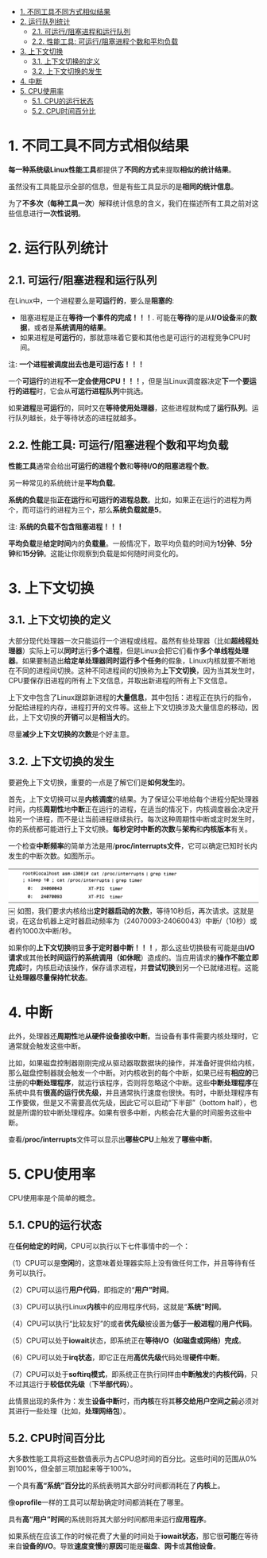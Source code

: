 
<!-- @import "[TOC]" {cmd="toc" depthFrom=1 depthTo=6 orderedList=false} -->

<!-- code_chunk_output -->

- [1. 不同工具不同方式相似结果](#1-不同工具不同方式相似结果)
- [2. 运行队列统计](#2-运行队列统计)
  - [2.1. 可运行/阻塞进程和运行队列](#21-可运行阻塞进程和运行队列)
  - [2.2. 性能工具: 可运行/阻塞进程个数和平均负载](#22-性能工具-可运行阻塞进程个数和平均负载)
- [3. 上下文切换](#3-上下文切换)
  - [3.1. 上下文切换的定义](#31-上下文切换的定义)
  - [3.2. 上下文切换的发生](#32-上下文切换的发生)
- [4. 中断](#4-中断)
- [5. CPU使用率](#5-cpu使用率)
  - [5.1. CPU的运行状态](#51-cpu的运行状态)
  - [5.2. CPU时间百分比](#52-cpu时间百分比)

<!-- /code_chunk_output -->

# 1. 不同工具不同方式相似结果

**每一种系统级Linux性能工具**都提供了**不同的方式**来提取**相似的统计结果**。

虽然没有工具能显示全部的信息，但是有些工具显示的是**相同的统计信息**。

为了**不多次（每种工具一次**）解释统计信息的含义，我们在描述所有工具之前对这些信息进行**一次性说明**。

# 2. 运行队列统计

## 2.1. 可运行/阻塞进程和运行队列

在Linux中，一个进程要么是**可运行的**，要么是**阻塞的**:

* 阻塞进程是正在**等待一个事件的完成！！！**. 可能在**等待**的是从**I/O设备**来的**数据**，或者是**系统调用的结果**。
* 如果进程是**可运行**的，那就意味着它要和其他也是可运行的进程竞争CPU时间。

注: **一个进程被调度出去也是可运行态！！！**

一个**可运行**的进程**不一定会使用CPU！！！**，但是当Linux调度器决定**下一个要运行的进程**时，它会从**可运行进程队列**中挑选。

如果**进程**是**可运行**的，同时又在**等待使用处理器**，这些进程就构成了**运行队列**。运行队列越长，处于等待状态的进程就越多。

## 2.2. 性能工具: 可运行/阻塞进程个数和平均负载

**性能工具**通常会给出**可运行的进程个数**和**等待I/O的阻塞进程个数**。

另一种常见的系统统计是**平均负载**。

**系统的负载**是指**正在运行**和**可运行的进程总数**。比如，如果正在运行的进程为两个，而可运行的进程为三个，那么**系统负载就是5**。

注: **系统的负载不包含阻塞进程！！！**

**平均负载**是**给定时间**内的**负载量**。一般情况下，取平均负载的时间为**1分钟**、**5分钟**和**15分钟**。这能让你观察到负载是如何随时间变化的。

# 3. 上下文切换

## 3.1. 上下文切换的定义

大部分现代处理器一次只能运行一个进程或线程。虽然有些处理器（比如**超线程处理器**）实际上可以**同时**运行**多个进程**，但是Linux会把它们看作**多个单线程处理器**。如果要制造出**给定单处理器同时运行多个任务**的假象，Linux内核就要不断地在不同的进程间切换。这种不同进程间的切换称为**上下文切换**，因为当其发生时，CPU要保存旧进程的所有上下文信息，并取出新进程的所有上下文信息。

上下文中包含了Linux跟踪新进程的**大量信息**，其中包括：进程正在执行的指令，分配给进程的内存，进程打开的文件等。这些上下文切换涉及大量信息的移动，因此，上下文切换的**开销**可以是**相当大**的。

尽量**减少上下文切换的次数**是个好主意。

## 3.2. 上下文切换的发生

要避免上下文切换，重要的一点是了解它们是**如何发生**的。

首先，上下文切换可以是**内核调度**的结果。为了保证公平地给每个进程分配处理器时间，内核**周期性**地**中断**正在运行的进程，在适当的情况下，内核调度器会决定开始另一个进程，而不是让当前进程继续执行。每次这种周期性中断或定时发生时，你的系统都可能进行上下文切换。**每秒定时中断的次数**与**架构**和**内核版本**有关。

一个检查**中断频率**的简单方法是用/**proc/interrupts文件**，它可以确定已知时长内发生的中断次数。如图所示。

![2019-12-07-23-15-28.png](./images/2019-12-07-23-15-28.png)
￼
如图，我们要求内核给出**定时器启动的次数**，等待10秒后，再次请求。这就是说，在这台机器上定时器启动频率为（24070093-24060043）中断/（10秒）或者约1000次中断/秒。

如果你的**上下文切换**明显**多于定时器中断！！！**，那么这些切换极有可能是由**I/O请求**或其他**长时间运行的系统调用（如休眠**）造成的。当应用请求的**操作不能立即完成**时，内核启动该操作，保存请求进程，并**尝试切换**到另一个已就绪进程。这能**让处理器尽量保持忙状态**。

# 4. 中断

此外，处理器还**周期性**地**从硬件设备接收中断**。当设备有事件需要内核处理时，它通常就会触发这些中断。

比如，如果磁盘控制器刚刚完成从驱动器取数据块的操作，并准备好提供给内核，那么磁盘控制器就会触发一个中断。对内核收到的每个中断，如果已经有**相应的**已注册的**中断处理程序**，就运行该程序，否则将忽略这个中断。这些**中断处理程序**在系统中具有**很高的运行优先级**，并且通常执行速度也很快。有时，中断处理程序有工作要做，但是又不需要高优先级，因此它可以启动“下半部”（bottom half），也就是所谓的软中断处理程序。如果有很多中断，内核会花大量的时间服务这些中断。

查看/**proc/interrupts**文件可以显示出**哪些CPU**上触发了**哪些中断**。

# 5. CPU使用率

CPU使用率是个简单的概念。

## 5.1. CPU的运行状态

在**任何给定的时间**，CPU可以执行以下七件事情中的一个：

（1）CPU可以是**空闲**的，这意味着处理器实际上没有做任何工作，并且等待有任务可以执行。

（2）CPU可以运行**用户代码**，即指定的“**用户”时间**。

（3）CPU可以执行Linux**内核**中的应用程序代码，这就是“**系统”时间**。

（4）CPU可以执行“比较友好”的或者**优先级**被设置为**低于一般进程**的**用户代码**。

（5）CPU可以处于**iowait**状态，即系统正在**等待I/O（如磁盘或网络）完成**。

（6）CPU可以处于**irq状态**，即它正在用**高优先级**代码处理**硬件中断**。

（7）CPU可以处于**softirq模式**，即系统正在执行同样由**中断触发**的**内核代码**，只不过其运行于**较低优先级**（**下半部代码**）。

此情景出现的条件为：发生**设备中断**时，而**内核**在将其**移交给用户空间之前**必须对其进行一些处理（比如，**处理网络包**）。

## 5.2. CPU时间百分比

大多数性能工具将这些数值表示为占CPU总时间的百分比。这些时间的范围从0%到100%，但全部三项加起来等于100%。

一个具有**高“系统”百分比**的系统表明其大部分时间都消耗在了**内核**上。

像**oprofile**一样的工具可以帮助确定时间都消耗在了哪里。

具有**高“用户”时间**的系统则将其大部分时间都用来运行**应用程序**。

如果系统在应该工作的时候花费了大量的时间处于**iowait状态**，那它很**可能**在等待来自**设备的I/O**。导致**速度变慢**的**原因**可能是**磁盘**、**网卡**或**其他设备**。